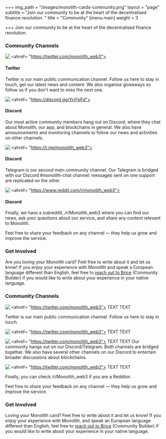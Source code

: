 +++
img_path = "/images/monolith-cards-community.png"
layout = "page"
subtitle = "Join our community to be at the heart of the decentralised finance revolution. "
title = "Community"
[menu.main]
weight = 3

+++
Join our community to be at the heart of the decentralised finance revolution. 

### Community Channels

<ahref= "https://twitter.com/monolith_web3"><img src="/images/twitter.png" align = "left"></img></a> <h4>Twitter</h4> Twitter is our main public communication channel. Follow us here to stay in touch, get our latest news and content. We also organise giveaways so follow us if you don't want to miss the next one.

<ahref= "https://discord.gg/YrrFpFd"><img src="/images/discord.png" align = "left"></img> <h4>Discord</h4></a> Our most active community members hang out on Discord, where they chat about Monolith, our app, and blockchains in general. We also have announcements and monitoring channels to follow our news and activities on other channels.

<ahref= "https://t.me/monolith_web3"><img src="/images/telegram.png" align = "left"></img></a> <h4>Discord</h4> Telegram is our second main community channel. Our Telegram is bridged with our Discord #monolith-chat channel: messages sent on one support are replicated on the other.

<ahref= "https://www.reddit.com/r/monolith_web3"><img src="/images/reddit.png" align = "left"></img> <h4>Discord</h4></a> Finally, we have a subreddit, /r/Monolith_web3 where you can find our news, ask your questions about our service, and share any content relevant to Monolith.

Feel free to share your feedback on any channel — they help us grow and improve the service.

### Get Involved

Are you loving your Monolith card? Feel free to write about it and let us know! If you enjoy your experience with Monolith and speak a European language different than English, feel free to [reach out to Brice](mailto:brice@monolith.xyz) (Community Builder) if you would like to write about your experience in your native language.

### Community Channels


<ahref= "https://twitter.com/monolith_web3"><img src="/images/discord.png" align = "left"></img></a> TEXT TEXT

Twitter is our main public communication channel. Follow us here to stay in touch.

<ahref= "https://twitter.com/monolith_web3"><img src="/images/discord.png" align = "left"></img></a> TEXT TEXT

<ahref= "https://twitter.com/monolith_web3"><img src="/images/discord.png" align = "left"></img></a> TEXT TEXT
Our community hangs out on our Discord/Telegram. Both channels are bridged together. We also have several other channels on our Discord to entertain broader discussions about blockchains.

<ahref= "https://twitter.com/monolith_web3"><img src="/images/discord.png" align = "left"></img></a> TEXT TEXT

Finally, you can check /r/Monolith_web3 if you are a Redditor.

Feel free to share your feedback on any channel — they help us grow and improve the service.

### Get Involved

Loving your Monolith card? Feel free to write about it and let us know! If you enjoy your experience with Monolith, and speak an European language different than English, feel free to [reach out to Brice](mailto:brice@monolith.xyz) (Community Builder) if you would like to write about your experience in your native language.